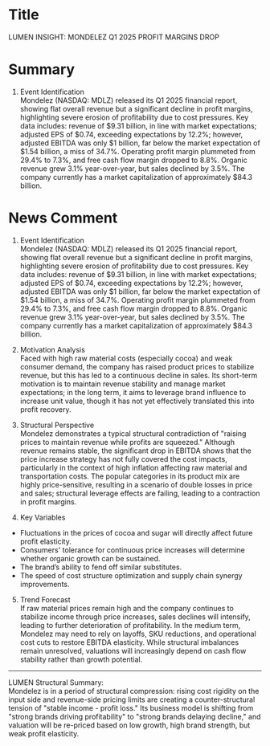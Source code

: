 # Title
LUMEN INSIGHT: MONDELEZ Q1 2025 PROFIT MARGINS DROP

# Summary
1. Event Identification  
Mondelez (NASDAQ: MDLZ) released its Q1 2025 financial report, showing flat overall revenue but a significant decline in profit margins, highlighting severe erosion of profitability due to cost pressures. Key data includes: revenue of $9.31 billion, in line with market expectations; adjusted EPS of $0.74, exceeding expectations by 12.2%; however, adjusted EBITDA was only $1 billion, far below the market expectation of $1.54 billion, a miss of 34.7%. Operating profit margin plummeted from 29.4% to 7.3%, and free cash flow margin dropped to 8.8%. Organic revenue grew 3.1% year-over-year, but sales declined by 3.5%. The company currently has a market capitalization of approximately $84.3 billion.

# News Comment
1. Event Identification  
Mondelez (NASDAQ: MDLZ) released its Q1 2025 financial report, showing flat overall revenue but a significant decline in profit margins, highlighting severe erosion of profitability due to cost pressures. Key data includes: revenue of $9.31 billion, in line with market expectations; adjusted EPS of $0.74, exceeding expectations by 12.2%; however, adjusted EBITDA was only $1 billion, far below the market expectation of $1.54 billion, a miss of 34.7%. Operating profit margin plummeted from 29.4% to 7.3%, and free cash flow margin dropped to 8.8%. Organic revenue grew 3.1% year-over-year, but sales declined by 3.5%. The company currently has a market capitalization of approximately $84.3 billion.

2. Motivation Analysis  
Faced with high raw material costs (especially cocoa) and weak consumer demand, the company has raised product prices to stabilize revenue, but this has led to a continuous decline in sales. Its short-term motivation is to maintain revenue stability and manage market expectations; in the long term, it aims to leverage brand influence to increase unit value, though it has not yet effectively translated this into profit recovery.

3. Structural Perspective  
Mondelez demonstrates a typical structural contradiction of "raising prices to maintain revenue while profits are squeezed." Although revenue remains stable, the significant drop in EBITDA shows that the price increase strategy has not fully covered the cost impacts, particularly in the context of high inflation affecting raw material and transportation costs. The popular categories in its product mix are highly price-sensitive, resulting in a scenario of double losses in price and sales; structural leverage effects are failing, leading to a contraction in profit margins.

4. Key Variables  
- Fluctuations in the prices of cocoa and sugar will directly affect future profit elasticity.  
- Consumers' tolerance for continuous price increases will determine whether organic growth can be sustained.  
- The brand’s ability to fend off similar substitutes.  
- The speed of cost structure optimization and supply chain synergy improvements.

5. Trend Forecast  
If raw material prices remain high and the company continues to stabilize income through price increases, sales declines will intensify, leading to further deterioration of profitability. In the medium term, Mondelez may need to rely on layoffs, SKU reductions, and operational cost cuts to restore EBITDA elasticity. While structural imbalances remain unresolved, valuations will increasingly depend on cash flow stability rather than growth potential.

---

LUMEN Structural Summary:  
Mondelez is in a period of structural compression: rising cost rigidity on the input side and revenue-side pricing limits are creating a counter-structural tension of "stable income - profit loss." Its business model is shifting from "strong brands driving profitability" to "strong brands delaying decline," and valuation will be re-priced based on low growth, high brand strength, but weak profit elasticity.
